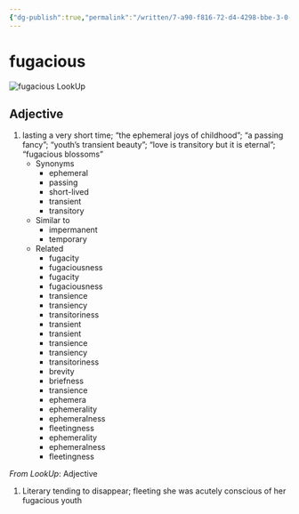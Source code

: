 ```yaml
---
{"dg-publish":true,"permalink":"/written/7-a90-f816-72-d4-4298-bbe-3-0-d80-aa-9-d0-acf/","dgHomeLink":true,"dgPassFrontmatter":false}
---
```


# fugacious

![fugacious LookUp](https://i.snap.as/eoytIQcd.png)


## Adjective

1. lasting a very short time; “the ephemeral joys of childhood”; “a passing fancy”; “youth’s transient beauty”; “love is transitory but it is eternal”; “fugacious blossoms”
	- Synonyms
		- ephemeral
		- passing
		- short-lived
		- transient
		- transitory
	- Similar to
		- impermanent
		- temporary
	- Related
		- fugacity
		- fugaciousness
		- fugacity
		- fugaciousness
		- transience
		- transiency
		- transitoriness
		- transient
		- transient
		- transience
		- transiency
		- transitoriness
		- brevity
		- briefness
		- transience
		- ephemera
		- ephemerality
		- ephemeralness
		- fleetingness
		- ephemerality
		- ephemeralness
		- fleetingness

*From LookUp*:
Adjective
1.	Literary tending to disappear; fleeting
she was acutely conscious of her fugacious youth